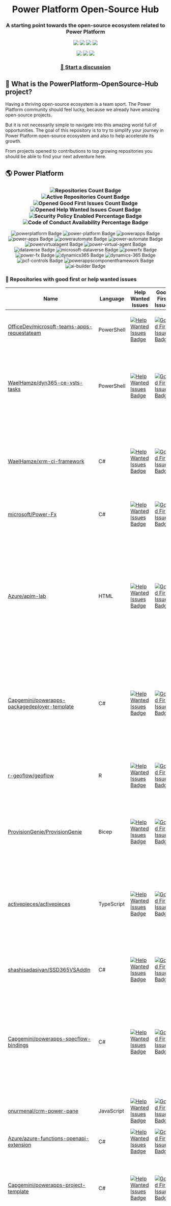 <p align="center">
    <h1 align="center">
        Power Platform Open-Source Hub
    </h1>
    <h3 align="center">
        A starting point towards the open-source ecosystem related to Power Platform
    </h3>
</p>

<p align="center">
    <a href="https://github.com/rpothin/PowerPlatform-OpenSource-Hub/blob/main/LICENSE" alt="Repository License">
        <img src="https://img.shields.io/github/license/rpothin/PowerPlatform-OpenSource-Hub?color=yellow&label=License" /></a>
    <a href="#watchers" alt="Watchers">
        <img src="https://img.shields.io/github/watchers/rpothin/PowerPlatform-OpenSource-Hub?style=social" /></a>
    <a href="#forks" alt="Forks">
        <img src="https://img.shields.io/github/forks/rpothin/PowerPlatform-OpenSource-Hub?style=social" /></a>
    <a href="#stars" alt="Stars">
        <img src="https://img.shields.io/github/stars/rpothin/PowerPlatform-OpenSource-Hub?style=social" /></a>
</p>

<p align="center">
    <a href="https://github.com/rpothin/PowerPlatform-OpenSource-Hub/actions/workflows/update-github-repositories-details.yml" alt="Update repositories details">
        <img src="https://github.com/rpothin/PowerPlatform-OpenSource-Hub/actions/workflows/update-github-repositories-details.yml/badge.svg" /></a>
    <a href="https://github.com/rpothin/PowerPlatform-OpenSource-Hub/actions/workflows/update-readme-with-github-repositories-details.yml" alt="Update README">
        <img src="https://github.com/rpothin/PowerPlatform-OpenSource-Hub/actions/workflows/update-readme-with-github-repositories-details.yml/badge.svg" /></a>
    <a href="https://github.com/rpothin/PowerPlatform-OpenSource-Hub/actions/workflows/pages/pages-build-deployment" alt="Update website">
        <img src="https://github.com/rpothin/PowerPlatform-OpenSource-Hub/actions/workflows/pages/pages-build-deployment/badge.svg" /></a>
</p>

<h3 align="center">
  <a href="https://github.com/rpothin/PowerPlatform-OpenSource-Hub/discussions/new/choose">📢 Start a discussion</a>
</h3>

## 🏡 What is the PowerPlatform-OpenSource-Hub project?

Having a thriving open-source ecosystem is a team sport.
The Power Platform community should feel lucky, because we already have amazing open-source projects.

But it is not necessarily simple to navigate into this amazing world full of opportunities.
The goal of this repository is to try to simplify your journey in Power Platform open-source ecosystem and also to help accelerate its growth.

From projects opened to contributions to top growing repositories you should be able to find your next adventure here.

## 🌎 Power Platform 

<!--START_SECTION:summary-->
<h3 align='center'>
  <img alt='Repositories Count Badge' src='https://img.shields.io/badge/Repositories-203-602890'>
  <img alt='Active Repositories Count Badge' src='https://img.shields.io/badge/Active_Repositories-131-A24FBF'>
  <img alt='Opened Good First Issues Count Badge' src='https://img.shields.io/badge/Good_First_Issues-15-green'>
  <img alt='Opened Help Wanted Issues Count Badge' src='https://img.shields.io/badge/Help_Wanted_Issues-18-blue'>
  <br/>
  <img alt='Security Policy Enabled Percentage Badge' src='https://img.shields.io/badge/Security_Policy_Enabled_Percentage-22-orange'>
  <img alt='Code of Conduct Availability Percentage Badge' src='https://img.shields.io/badge/Code_of_Conduct_Availability_Percentage-31-9F2B63'>
</h3>

<p align='center'>
  <img alt='powerplatform Badge' src='https://img.shields.io/badge/powerplatform-8E1EEC'>
  <img alt='power-platform Badge' src='https://img.shields.io/badge/power--platform-09AD93'>
  <img alt='powerapps Badge' src='https://img.shields.io/badge/powerapps-676D52'>
  <img alt='power-apps Badge' src='https://img.shields.io/badge/power--apps-92AC51'>
  <img alt='powerautomate Badge' src='https://img.shields.io/badge/powerautomate-EC9C34'>
  <img alt='power-automate Badge' src='https://img.shields.io/badge/power--automate-9B9A7C'>
  <img alt='powervirtualagent Badge' src='https://img.shields.io/badge/powervirtualagent-4FC500'>
  <img alt='power-virtual-agent Badge' src='https://img.shields.io/badge/power--virtual--agent-B96D07'>
  <img alt='dataverse Badge' src='https://img.shields.io/badge/dataverse-C17318'>
  <img alt='microsoft-dataverse Badge' src='https://img.shields.io/badge/microsoft--dataverse-00C8C1'>
  <img alt='powerfx Badge' src='https://img.shields.io/badge/powerfx-6ADD29'>
  <img alt='power-fx Badge' src='https://img.shields.io/badge/power--fx-A66D59'>
  <img alt='dynamics365 Badge' src='https://img.shields.io/badge/dynamics365-290913'>
  <img alt='dynamics-365 Badge' src='https://img.shields.io/badge/dynamics--365-5BB08C'>
  <img alt='pcf-controls Badge' src='https://img.shields.io/badge/pcf--controls-B35F9F'>
  <img alt='powerappscomponentframework Badge' src='https://img.shields.io/badge/powerappscomponentframework-047498'>
  <img alt='ai-builder Badge' src='https://img.shields.io/badge/ai--builder-BCFABC'>
</p>
<!--END_SECTION:summary-->

### 💭 Repositories with good first or help wanted issues

<!--START_SECTION:repositories-opened-to-contribution-->
|Name|Language|Help Wanted Issues|Good First Issues|Topics|
|----|--------|------------------|-----------------|------|
|[OfficeDev/microsoft-teams-apps-requestateam](https://github.com/OfficeDev/microsoft-teams-apps-requestateam)|PowerShell|[![Help Wanted Issues Badge](https://img.shields.io/badge/30-blue)](https://github.com/OfficeDev/microsoft-teams-apps-requestateam/labels/help%20wanted)|[![Good First Issues Badge](https://img.shields.io/badge/17-green)](https://github.com/OfficeDev/microsoft-teams-apps-requestateam/labels/good%20first%20issue)|![microsoft Badge](https://img.shields.io/badge/microsoft-6B5A2F) ![microsoftteams Badge](https://img.shields.io/badge/microsoftteams-EDF440) ![powerapps Badge](https://img.shields.io/badge/powerapps-1E4933) ![powerautomate Badge](https://img.shields.io/badge/powerautomate-459FCA) ![logicapps Badge](https://img.shields.io/badge/logicapps-540241) ![azure Badge](https://img.shields.io/badge/azure-14436F)|
|[WaelHamze/dyn365-ce-vsts-tasks](https://github.com/WaelHamze/dyn365-ce-vsts-tasks)|PowerShell|[![Help Wanted Issues Badge](https://img.shields.io/badge/30-blue)](https://github.com/WaelHamze/dyn365-ce-vsts-tasks/labels/help%20wanted)|[![Good First Issues Badge](https://img.shields.io/badge/0-green)](https://github.com/WaelHamze/dyn365-ce-vsts-tasks/labels/good%20first%20issue)|![devops Badge](https://img.shields.io/badge/devops-71127C) ![continuous-integration Badge](https://img.shields.io/badge/continuous--integration-E37117) ![continuous-delivery Badge](https://img.shields.io/badge/continuous--delivery-B3F934) ![continuous-deployment Badge](https://img.shields.io/badge/continuous--deployment-2E433E) ![dynamics-365 Badge](https://img.shields.io/badge/dynamics--365-923683) ![powershell Badge](https://img.shields.io/badge/powershell-A3EFBE) ![msdyn365 Badge](https://img.shields.io/badge/msdyn365-F562EA) ![crm Badge](https://img.shields.io/badge/crm-2C8D49) ![dynamics Badge](https://img.shields.io/badge/dynamics-B230AD) ![build-automation Badge](https://img.shields.io/badge/build--automation-BDAA6A) ![release-automation Badge](https://img.shields.io/badge/release--automation-68BE42)|
|[WaelHamze/xrm-ci-framework](https://github.com/WaelHamze/xrm-ci-framework)|C#|[![Help Wanted Issues Badge](https://img.shields.io/badge/11-blue)](https://github.com/WaelHamze/xrm-ci-framework/labels/help%20wanted)|[![Good First Issues Badge](https://img.shields.io/badge/0-green)](https://github.com/WaelHamze/xrm-ci-framework/labels/good%20first%20issue)|![devops Badge](https://img.shields.io/badge/devops-C4DC3B) ![continuous-integration Badge](https://img.shields.io/badge/continuous--integration-AB4611) ![continuous-delivery Badge](https://img.shields.io/badge/continuous--delivery-DC0DC3) ![continuous-deployment Badge](https://img.shields.io/badge/continuous--deployment-6A752D) ![crm Badge](https://img.shields.io/badge/crm-F4E8F1) ![dynamics Badge](https://img.shields.io/badge/dynamics-D4B8C2) ![msdyn365 Badge](https://img.shields.io/badge/msdyn365-2F39F9) ![dynamics-365 Badge](https://img.shields.io/badge/dynamics--365-57DCEF) ![powershell Badge](https://img.shields.io/badge/powershell-8AD16A) ![scripts Badge](https://img.shields.io/badge/scripts-7560C2) ![build-automation Badge](https://img.shields.io/badge/build--automation-B6D4E4) ![release-automation Badge](https://img.shields.io/badge/release--automation-B85A7C)|
|[microsoft/Power-Fx](https://github.com/microsoft/Power-Fx)|C#|[![Help Wanted Issues Badge](https://img.shields.io/badge/0-blue)](https://github.com/microsoft/Power-Fx/labels/help%20wanted)|[![Good First Issues Badge](https://img.shields.io/badge/9-green)](https://github.com/microsoft/Power-Fx/labels/good%20first%20issue)|![power-fx Badge](https://img.shields.io/badge/power--fx-25ECAF) ![powerfx Badge](https://img.shields.io/badge/powerfx-F68D80)|
|[Azure/apim-lab](https://github.com/Azure/apim-lab)|HTML|[![Help Wanted Issues Badge](https://img.shields.io/badge/4-blue)](https://github.com/Azure/apim-lab/labels/help%20wanted)|[![Good First Issues Badge](https://img.shields.io/badge/5-green)](https://github.com/Azure/apim-lab/labels/good%20first%20issue)|![api-rest Badge](https://img.shields.io/badge/api--rest-FFFE99) ![api-management Badge](https://img.shields.io/badge/api--management-F8237B) ![oauth2 Badge](https://img.shields.io/badge/oauth2-45FB34) ![azure-api-management Badge](https://img.shields.io/badge/azure--api--management-26D99B) ![json-api Badge](https://img.shields.io/badge/json--api-9C10E6) ![azure-active-directory Badge](https://img.shields.io/badge/azure--active--directory-C731A8) ![key-vault Badge](https://img.shields.io/badge/key--vault-4A777F) ![managed-identities Badge](https://img.shields.io/badge/managed--identities-334480) ![microsoft Badge](https://img.shields.io/badge/microsoft-319996) ![powerapps Badge](https://img.shields.io/badge/powerapps-351BCD) ![ci-cd Badge](https://img.shields.io/badge/ci--cd-2E7D84) ![azure-devops Badge](https://img.shields.io/badge/azure--devops-09334A) ![azure-resource-manager Badge](https://img.shields.io/badge/azure--resource--manager-B7C583) ![api-gateway Badge](https://img.shields.io/badge/api--gateway-F50034) ![api-documentation Badge](https://img.shields.io/badge/api--documentation-246627) ![swagger Badge](https://img.shields.io/badge/swagger-8485D9) ![openapi Badge](https://img.shields.io/badge/openapi-95B679) ![azure-resource-templates Badge](https://img.shields.io/badge/azure--resource--templates-7F1620)|
|[Capgemini/powerapps-packagedeployer-template](https://github.com/Capgemini/powerapps-packagedeployer-template)|C#|[![Help Wanted Issues Badge](https://img.shields.io/badge/0-blue)](https://github.com/Capgemini/powerapps-packagedeployer-template/labels/help%20wanted)|[![Good First Issues Badge](https://img.shields.io/badge/5-green)](https://github.com/Capgemini/powerapps-packagedeployer-template/labels/good%20first%20issue)|![dyanmics-365 Badge](https://img.shields.io/badge/dyanmics--365-6D7575) ![dynamics Badge](https://img.shields.io/badge/dynamics-641AB2) ![dynamics-crm Badge](https://img.shields.io/badge/dynamics--crm-22314B) ![alm Badge](https://img.shields.io/badge/alm-96C837) ![continuous-deployment Badge](https://img.shields.io/badge/continuous--deployment-02BFE7) ![continuous-delivery Badge](https://img.shields.io/badge/continuous--delivery-0697D7) ![powerapps Badge](https://img.shields.io/badge/powerapps-24DAA7) ![package-deployer Badge](https://img.shields.io/badge/package--deployer-34A825) ![power-apps Badge](https://img.shields.io/badge/power--apps-B9B2F6) ![power-platform Badge](https://img.shields.io/badge/power--platform-F5DBE9) ![microsoft Badge](https://img.shields.io/badge/microsoft-664ED4)|
|[r-geoflow/geoflow](https://github.com/r-geoflow/geoflow)|R|[![Help Wanted Issues Badge](https://img.shields.io/badge/5-blue)](https://github.com/r-geoflow/geoflow/labels/help%20wanted)|[![Good First Issues Badge](https://img.shields.io/badge/0-green)](https://github.com/r-geoflow/geoflow/labels/good%20first%20issue)|![r Badge](https://img.shields.io/badge/r-0B273D) ![geospatial Badge](https://img.shields.io/badge/geospatial-A092BF) ![spatial Badge](https://img.shields.io/badge/spatial-CAE9E5) ![workflow Badge](https://img.shields.io/badge/workflow-6752AD) ![data Badge](https://img.shields.io/badge/data-01DF98) ![metadata Badge](https://img.shields.io/badge/metadata-EA8701) ![fair Badge](https://img.shields.io/badge/fair-47650E) ![inspire Badge](https://img.shields.io/badge/inspire-D591D9) ![iso Badge](https://img.shields.io/badge/iso-5884B3) ![ogc Badge](https://img.shields.io/badge/ogc-9E04B0) ![orchestrator Badge](https://img.shields.io/badge/orchestrator-A49677) ![zenodo Badge](https://img.shields.io/badge/zenodo-D7170A) ![dataverse Badge](https://img.shields.io/badge/dataverse-166D9B) ![postgis Badge](https://img.shields.io/badge/postgis-9EEE34) ![ocs Badge](https://img.shields.io/badge/ocs-74F2B7)|
|[ProvisionGenie/ProvisionGenie](https://github.com/ProvisionGenie/ProvisionGenie)|Bicep|[![Help Wanted Issues Badge](https://img.shields.io/badge/3-blue)](https://github.com/ProvisionGenie/ProvisionGenie/labels/help%20wanted)|[![Good First Issues Badge](https://img.shields.io/badge/2-green)](https://github.com/ProvisionGenie/ProvisionGenie/labels/good%20first%20issue)|![microsoftteams Badge](https://img.shields.io/badge/microsoftteams-E273AD) ![powerplatform Badge](https://img.shields.io/badge/powerplatform-3F1FCD) ![logicapps Badge](https://img.shields.io/badge/logicapps-B5DD53) ![microsoft-teams Badge](https://img.shields.io/badge/microsoft--teams-7A8BCC) ![azure Badge](https://img.shields.io/badge/azure-83FBFE) ![microsoft Badge](https://img.shields.io/badge/microsoft-84E87A) ![hacktoberfest Badge](https://img.shields.io/badge/hacktoberfest-6449C0)|
|[activepieces/activepieces](https://github.com/activepieces/activepieces)|TypeScript|[![Help Wanted Issues Badge](https://img.shields.io/badge/4-blue)](https://github.com/activepieces/activepieces/labels/help%20wanted)|[![Good First Issues Badge](https://img.shields.io/badge/0-green)](https://github.com/activepieces/activepieces/labels/good%20first%20issue)|![no-code Badge](https://img.shields.io/badge/no--code-BCFFC0) ![business-automation Badge](https://img.shields.io/badge/business--automation-BCD443) ![zapier Badge](https://img.shields.io/badge/zapier-D3ED2F) ![low-code Badge](https://img.shields.io/badge/low--code-1DA5B1) ![automation Badge](https://img.shields.io/badge/automation-8C3693) ![typescript Badge](https://img.shields.io/badge/typescript-C055F0) ![self-hosted Badge](https://img.shields.io/badge/self--hosted-67369C) ![workflow Badge](https://img.shields.io/badge/workflow-3782AD) ![n8n Badge](https://img.shields.io/badge/n8n-8FFCAF) ![automation-tools Badge](https://img.shields.io/badge/automation--tools-7AD174) ![workflow-automation Badge](https://img.shields.io/badge/workflow--automation-26C401) ![enterprise-automation Badge](https://img.shields.io/badge/enterprise--automation-A80DBA) ![llm Badge](https://img.shields.io/badge/llm-9C769C) ![workato Badge](https://img.shields.io/badge/workato-D76CDB) ![powerautomate Badge](https://img.shields.io/badge/powerautomate-11A0A0) ![tray Badge](https://img.shields.io/badge/tray-BB7727) ![agent Badge](https://img.shields.io/badge/agent-8EE9CE) ![agents Badge](https://img.shields.io/badge/agents-50B2BC) ![ai Badge](https://img.shields.io/badge/ai-BE5A34)|
|[shashisadasivan/SSD365VSAddIn](https://github.com/shashisadasivan/SSD365VSAddIn)|C#|[![Help Wanted Issues Badge](https://img.shields.io/badge/2-blue)](https://github.com/shashisadasivan/SSD365VSAddIn/labels/help%20wanted)|[![Good First Issues Badge](https://img.shields.io/badge/2-green)](https://github.com/shashisadasivan/SSD365VSAddIn/labels/good%20first%20issue)|![d365fo Badge](https://img.shields.io/badge/d365fo-3C7559) ![d365 Badge](https://img.shields.io/badge/d365-C65F18) ![visual-studio-extension Badge](https://img.shields.io/badge/visual--studio--extension-988877) ![dynamics-365 Badge](https://img.shields.io/badge/dynamics--365-CE41B8) ![hacktoberfest Badge](https://img.shields.io/badge/hacktoberfest-B17066)|
|[Capgemini/powerapps-specflow-bindings](https://github.com/Capgemini/powerapps-specflow-bindings)|C#|[![Help Wanted Issues Badge](https://img.shields.io/badge/0-blue)](https://github.com/Capgemini/powerapps-specflow-bindings/labels/help%20wanted)|[![Good First Issues Badge](https://img.shields.io/badge/4-green)](https://github.com/Capgemini/powerapps-specflow-bindings/labels/good%20first%20issue)|![dynamics-365 Badge](https://img.shields.io/badge/dynamics--365-006962) ![dynamics Badge](https://img.shields.io/badge/dynamics-9630AD) ![dynamics-crm Badge](https://img.shields.io/badge/dynamics--crm-4790CB) ![specflow Badge](https://img.shields.io/badge/specflow-205421) ![automated-testing Badge](https://img.shields.io/badge/automated--testing-60D022) ![automated-tests Badge](https://img.shields.io/badge/automated--tests-7B631E) ![ui-testing Badge](https://img.shields.io/badge/ui--testing-040314) ![xrm Badge](https://img.shields.io/badge/xrm-77CE82) ![powerapps Badge](https://img.shields.io/badge/powerapps-1EBBB0) ![cds Badge](https://img.shields.io/badge/cds-B5BF19) ![bindings Badge](https://img.shields.io/badge/bindings-73FD66) ![specflow-steps Badge](https://img.shields.io/badge/specflow--steps-29AECC) ![test-automation Badge](https://img.shields.io/badge/test--automation-2AB9C2) ![testing Badge](https://img.shields.io/badge/testing-A2470F) ![specflow-bindings Badge](https://img.shields.io/badge/specflow--bindings-64F71B) ![uci Badge](https://img.shields.io/badge/uci-6AC5E5) ![power-apps Badge](https://img.shields.io/badge/power--apps-304FD7) ![power-platform Badge](https://img.shields.io/badge/power--platform-109EE1) ![microsoft Badge](https://img.shields.io/badge/microsoft-05C17E)|
|[onurmenal/crm-power-pane](https://github.com/onurmenal/crm-power-pane)|JavaScript|[![Help Wanted Issues Badge](https://img.shields.io/badge/1-blue)](https://github.com/onurmenal/crm-power-pane/labels/help%20wanted)|[![Good First Issues Badge](https://img.shields.io/badge/3-green)](https://github.com/onurmenal/crm-power-pane/labels/good%20first%20issue)|![dynamics-crm Badge](https://img.shields.io/badge/dynamics--crm-3E7101) ![dynamics-365 Badge](https://img.shields.io/badge/dynamics--365-19F519) ![browser-extension Badge](https://img.shields.io/badge/browser--extension-DCCD8A) ![crm Badge](https://img.shields.io/badge/crm-05D04A)|
|[Azure/azure-functions-openapi-extension](https://github.com/Azure/azure-functions-openapi-extension)|C#|[![Help Wanted Issues Badge](https://img.shields.io/badge/0-blue)](https://github.com/Azure/azure-functions-openapi-extension/labels/help%20wanted)|[![Good First Issues Badge](https://img.shields.io/badge/4-green)](https://github.com/Azure/azure-functions-openapi-extension/labels/good%20first%20issue)|![azure-functions Badge](https://img.shields.io/badge/azure--functions-1D3E62) ![swagger-ui Badge](https://img.shields.io/badge/swagger--ui-7A03D8) ![hacktoberfest Badge](https://img.shields.io/badge/hacktoberfest-95F3EF) ![azure Badge](https://img.shields.io/badge/azure-E4506E) ![openapi Badge](https://img.shields.io/badge/openapi-D041B1) ![power-platform Badge](https://img.shields.io/badge/power--platform-68C4D7)|
|[Capgemini/powerapps-project-template](https://github.com/Capgemini/powerapps-project-template)|C#|[![Help Wanted Issues Badge](https://img.shields.io/badge/0-blue)](https://github.com/Capgemini/powerapps-project-template/labels/help%20wanted)|[![Good First Issues Badge](https://img.shields.io/badge/3-green)](https://github.com/Capgemini/powerapps-project-template/labels/good%20first%20issue)|![powerapps Badge](https://img.shields.io/badge/powerapps-8A2FC4) ![power-apps Badge](https://img.shields.io/badge/power--apps-CAEBA8) ![dynamics-365 Badge](https://img.shields.io/badge/dynamics--365-1E77E4) ![dynamics Badge](https://img.shields.io/badge/dynamics-2BBEC7) ![dynamics-crm Badge](https://img.shields.io/badge/dynamics--crm-389185) ![powerplatform Badge](https://img.shields.io/badge/powerplatform-DEBFD2) ![power-platform Badge](https://img.shields.io/badge/power--platform-9953D5) ![yeoman-generator Badge](https://img.shields.io/badge/yeoman--generator-D2BEE2) ![microsoft Badge](https://img.shields.io/badge/microsoft-245D1A)|
|[J535D165/datahugger](https://github.com/J535D165/datahugger)|Python|[![Help Wanted Issues Badge](https://img.shields.io/badge/3-blue)](https://github.com/J535D165/datahugger/labels/help%20wanted)|[![Good First Issues Badge](https://img.shields.io/badge/0-green)](https://github.com/J535D165/datahugger/labels/good%20first%20issue)|![scientific Badge](https://img.shields.io/badge/scientific-2C1248) ![scientific-data Badge](https://img.shields.io/badge/scientific--data-CED547) ![cli Badge](https://img.shields.io/badge/cli-71A39D) ![data Badge](https://img.shields.io/badge/data-696753) ![dataverse Badge](https://img.shields.io/badge/dataverse-44B5C6) ![dryad Badge](https://img.shields.io/badge/dryad-D0EFB9) ![figshare Badge](https://img.shields.io/badge/figshare-AE49EC) ![github Badge](https://img.shields.io/badge/github-73EDEC) ![python Badge](https://img.shields.io/badge/python-EF3EA3) ![repository Badge](https://img.shields.io/badge/repository-7F09CD) ![research Badge](https://img.shields.io/badge/research-A030C6) ![research-data-management Badge](https://img.shields.io/badge/research--data--management-312297) ![science Badge](https://img.shields.io/badge/science-CC6AE4) ![utrecht-university Badge](https://img.shields.io/badge/utrecht--university-653788) ![zenodo Badge](https://img.shields.io/badge/zenodo-2F0790) ![datacite Badge](https://img.shields.io/badge/datacite-CE8E2A) ![dataone Badge](https://img.shields.io/badge/dataone-1D6C03) ![mendeley-data Badge](https://img.shields.io/badge/mendeley--data-203D2B) ![rdm Badge](https://img.shields.io/badge/rdm-E31AD6)|
|[pnp/provision-assist-m365](https://github.com/pnp/provision-assist-m365)|PowerShell|[![Help Wanted Issues Badge](https://img.shields.io/badge/1-blue)](https://github.com/pnp/provision-assist-m365/labels/help%20wanted)|[![Good First Issues Badge](https://img.shields.io/badge/1-green)](https://github.com/pnp/provision-assist-m365/labels/good%20first%20issue)|![microsoftteams Badge](https://img.shields.io/badge/microsoftteams-055CD1) ![powerapps Badge](https://img.shields.io/badge/powerapps-FAD0C3) ![powerapps-solutions Badge](https://img.shields.io/badge/powerapps--solutions-D2A667) ![sharepoint Badge](https://img.shields.io/badge/sharepoint-73CE48) ![azureautomation Badge](https://img.shields.io/badge/azureautomation-B27DA0) ![logicapps Badge](https://img.shields.io/badge/logicapps-EFB2AD) ![powerautomate Badge](https://img.shields.io/badge/powerautomate-2AF2F5) ![powershell Badge](https://img.shields.io/badge/powershell-2706EC) ![provisioning Badge](https://img.shields.io/badge/provisioning-48E47F) ![copilot Badge](https://img.shields.io/badge/copilot-24B9D2) ![copilot-for-microsoft-365 Badge](https://img.shields.io/badge/copilot--for--microsoft--365-7EE463)|
|[microsoft/powercat-creator-kit](https://github.com/microsoft/powercat-creator-kit)|CSS|[![Help Wanted Issues Badge](https://img.shields.io/badge/0-blue)](https://github.com/microsoft/powercat-creator-kit/labels/help%20wanted)|[![Good First Issues Badge](https://img.shields.io/badge/2-green)](https://github.com/microsoft/powercat-creator-kit/labels/good%20first%20issue)|![pcf Badge](https://img.shields.io/badge/pcf-C7F9C4) ![powerapps Badge](https://img.shields.io/badge/powerapps-DDA9DB)|
|[ewingjm/development-hub](https://github.com/ewingjm/development-hub)|C#|[![Help Wanted Issues Badge](https://img.shields.io/badge/0-blue)](https://github.com/ewingjm/development-hub/labels/help%20wanted)|[![Good First Issues Badge](https://img.shields.io/badge/2-green)](https://github.com/ewingjm/development-hub/labels/good%20first%20issue)|![powerapps Badge](https://img.shields.io/badge/powerapps-2B912F) ![powerapps-solutions Badge](https://img.shields.io/badge/powerapps--solutions-4DA47E) ![powerplatform Badge](https://img.shields.io/badge/powerplatform-2076E0) ![dynamics Badge](https://img.shields.io/badge/dynamics-D1D5DD) ![dynamics-crm Badge](https://img.shields.io/badge/dynamics--crm-25465F) ![dynamics365 Badge](https://img.shields.io/badge/dynamics365-A3969A) ![dynamics-365 Badge](https://img.shields.io/badge/dynamics--365-137384) ![dynamics-crm-online Badge](https://img.shields.io/badge/dynamics--crm--online-04EDA1) ![common-data-service Badge](https://img.shields.io/badge/common--data--service-C85C47) ![cds Badge](https://img.shields.io/badge/cds-110910) ![ci Badge](https://img.shields.io/badge/ci-79FEC6) ![continuous-integration Badge](https://img.shields.io/badge/continuous--integration-37B7A4) ![devops Badge](https://img.shields.io/badge/devops-FEF24A) ![azure-devops Badge](https://img.shields.io/badge/azure--devops-F26493)|
|[Capgemini/xrm-datamigration](https://github.com/Capgemini/xrm-datamigration)|C#|[![Help Wanted Issues Badge](https://img.shields.io/badge/0-blue)](https://github.com/Capgemini/xrm-datamigration/labels/help%20wanted)|[![Good First Issues Badge](https://img.shields.io/badge/2-green)](https://github.com/Capgemini/xrm-datamigration/labels/good%20first%20issue)|![power-apps Badge](https://img.shields.io/badge/power--apps-BF16C4) ![power-platform Badge](https://img.shields.io/badge/power--platform-2AA903) ![dynamics-365 Badge](https://img.shields.io/badge/dynamics--365-4358BF) ![dynamics-crm Badge](https://img.shields.io/badge/dynamics--crm-873D74) ![dynamics Badge](https://img.shields.io/badge/dynamics-D39DC5) ![common-data-service Badge](https://img.shields.io/badge/common--data--service-56A44E) ![cds Badge](https://img.shields.io/badge/cds-0FC0C0) ![microsoft Badge](https://img.shields.io/badge/microsoft-A9A5E9) ![powerplatform Badge](https://img.shields.io/badge/powerplatform-5776FB)|
|[microsoft/Microsoft365DSC](https://github.com/microsoft/Microsoft365DSC)|PowerShell|[![Help Wanted Issues Badge](https://img.shields.io/badge/2-blue)](https://github.com/microsoft/Microsoft365DSC/labels/help%20wanted)|[![Good First Issues Badge](https://img.shields.io/badge/0-green)](https://github.com/microsoft/Microsoft365DSC/labels/good%20first%20issue)|![microsoft365 Badge](https://img.shields.io/badge/microsoft365-EF6920) ![powershell Badge](https://img.shields.io/badge/powershell-B13200) ![monitoring Badge](https://img.shields.io/badge/monitoring-AFF768) ![desiredstateconfiguration Badge](https://img.shields.io/badge/desiredstateconfiguration-6C10E1) ![configuration-as-code Badge](https://img.shields.io/badge/configuration--as--code-6CE4D0) ![devops Badge](https://img.shields.io/badge/devops-CF0E38) ![office365 Badge](https://img.shields.io/badge/office365-B2148E) ![sharepoint Badge](https://img.shields.io/badge/sharepoint-F5F235) ![onedrive Badge](https://img.shields.io/badge/onedrive-7E574A) ![powerplatform Badge](https://img.shields.io/badge/powerplatform-BAAABC) ![teams Badge](https://img.shields.io/badge/teams-BE096C) ![microsoft Badge](https://img.shields.io/badge/microsoft-5A362C) ![securityandcompliance Badge](https://img.shields.io/badge/securityandcompliance-B5FD59) ![skypeforbusiness Badge](https://img.shields.io/badge/skypeforbusiness-1E23A4) ![azuread Badge](https://img.shields.io/badge/azuread-C53658) ![exchangeonline Badge](https://img.shields.io/badge/exchangeonline-653583) ![intune Badge](https://img.shields.io/badge/intune-F7D1E4) ![hacktoberfest Badge](https://img.shields.io/badge/hacktoberfest-CAAC88)|
|[OliverFlint/XrmTypesGen](https://github.com/OliverFlint/XrmTypesGen)|TypeScript|[![Help Wanted Issues Badge](https://img.shields.io/badge/2-blue)](https://github.com/OliverFlint/XrmTypesGen/labels/help%20wanted)|[![Good First Issues Badge](https://img.shields.io/badge/0-green)](https://github.com/OliverFlint/XrmTypesGen/labels/good%20first%20issue)|![dynmaics Badge](https://img.shields.io/badge/dynmaics-8F3143) ![356 Badge](https://img.shields.io/badge/356-2BEA6F) ![typescript Badge](https://img.shields.io/badge/typescript-3FEAFF) ![javascript Badge](https://img.shields.io/badge/javascript-C09F04) ![dataverse Badge](https://img.shields.io/badge/dataverse-7EE825) ![powerapps Badge](https://img.shields.io/badge/powerapps-25611F) ![dynamics-365 Badge](https://img.shields.io/badge/dynamics--365-70CA18)|
|[scottdurow/RibbonWorkbench](https://github.com/scottdurow/RibbonWorkbench)|JavaScript|[![Help Wanted Issues Badge](https://img.shields.io/badge/1-blue)](https://github.com/scottdurow/RibbonWorkbench/labels/help%20wanted)|[![Good First Issues Badge](https://img.shields.io/badge/0-green)](https://github.com/scottdurow/RibbonWorkbench/labels/good%20first%20issue)|![dynamics365 Badge](https://img.shields.io/badge/dynamics365-2BA074)|
|[IQSS/dataverse-client-r](https://github.com/IQSS/dataverse-client-r)|R|[![Help Wanted Issues Badge](https://img.shields.io/badge/1-blue)](https://github.com/IQSS/dataverse-client-r/labels/help%20wanted)|[![Good First Issues Badge](https://img.shields.io/badge/0-green)](https://github.com/IQSS/dataverse-client-r/labels/good%20first%20issue)|![dataverse Badge](https://img.shields.io/badge/dataverse-5D7ED8) ![sword Badge](https://img.shields.io/badge/sword-4F0865) ![r Badge](https://img.shields.io/badge/r-078C19) ![cran Badge](https://img.shields.io/badge/cran-AC97DE) ![data Badge](https://img.shields.io/badge/data-681F48) ![data-deposit Badge](https://img.shields.io/badge/data--deposit-E736B7) ![dataverse-api Badge](https://img.shields.io/badge/dataverse--api-FCF63F)|
|[Power-Maverick/PCF-CustomControlBuilder](https://github.com/Power-Maverick/PCF-CustomControlBuilder)|C#|[![Help Wanted Issues Badge](https://img.shields.io/badge/1-blue)](https://github.com/Power-Maverick/PCF-CustomControlBuilder/labels/help%20wanted)|[![Good First Issues Badge](https://img.shields.io/badge/0-green)](https://github.com/Power-Maverick/PCF-CustomControlBuilder/labels/good%20first%20issue)|![xrmtoolbox Badge](https://img.shields.io/badge/xrmtoolbox-875FF9) ![cds Badge](https://img.shields.io/badge/cds-3CF879) ![powerapps Badge](https://img.shields.io/badge/powerapps-FF4810) ![dynamics-365 Badge](https://img.shields.io/badge/dynamics--365-71599D) ![pcf Badge](https://img.shields.io/badge/pcf-22798A) ![custom-controls Badge](https://img.shields.io/badge/custom--controls-09046C) ![powerappscomponentframework Badge](https://img.shields.io/badge/powerappscomponentframework-35B6C8)|
|[MscrmTools/XrmToolBox](https://github.com/MscrmTools/XrmToolBox)|C#|[![Help Wanted Issues Badge](https://img.shields.io/badge/1-blue)](https://github.com/MscrmTools/XrmToolBox/labels/help%20wanted)|[![Good First Issues Badge](https://img.shields.io/badge/0-green)](https://github.com/MscrmTools/XrmToolBox/labels/good%20first%20issue)|![xrmtoolbox Badge](https://img.shields.io/badge/xrmtoolbox-F0426B) ![microsoft-dynamics-crm Badge](https://img.shields.io/badge/microsoft--dynamics--crm-838C20) ![cds Badge](https://img.shields.io/badge/cds-0879AC) ![powerapps Badge](https://img.shields.io/badge/powerapps-F5568C) ![microsoft-dynamics Badge](https://img.shields.io/badge/microsoft--dynamics-7C0F9D) ![microsoft-dataverse Badge](https://img.shields.io/badge/microsoft--dataverse-2906D5)|
|[OGcanviz/ChartComponents](https://github.com/OGcanviz/ChartComponents)||[![Help Wanted Issues Badge](https://img.shields.io/badge/0-blue)](https://github.com/OGcanviz/ChartComponents/labels/help%20wanted)|[![Good First Issues Badge](https://img.shields.io/badge/1-green)](https://github.com/OGcanviz/ChartComponents/labels/good%20first%20issue)|![powerapps Badge](https://img.shields.io/badge/powerapps-4623F0) ![office365 Badge](https://img.shields.io/badge/office365-634112) ![powerplatform Badge](https://img.shields.io/badge/powerplatform-BAB7DF) ![charts Badge](https://img.shields.io/badge/charts-687D2A) ![graphs Badge](https://img.shields.io/badge/graphs-3B6B47) ![svg Badge](https://img.shields.io/badge/svg-E9A3E4) ![components Badge](https://img.shields.io/badge/components-9A257B)|
|[PowerPlatformAF/PowerPlatformAF](https://github.com/PowerPlatformAF/PowerPlatformAF)||[![Help Wanted Issues Badge](https://img.shields.io/badge/1-blue)](https://github.com/PowerPlatformAF/PowerPlatformAF/labels/help%20wanted)|[![Good First Issues Badge](https://img.shields.io/badge/0-green)](https://github.com/PowerPlatformAF/PowerPlatformAF/labels/good%20first%20issue)|![powerplatform Badge](https://img.shields.io/badge/powerplatform-0E1500) ![powerapps Badge](https://img.shields.io/badge/powerapps-3D14E9) ![powerbi Badge](https://img.shields.io/badge/powerbi-0CD85E) ![powerautomate Badge](https://img.shields.io/badge/powerautomate-DA45FC) ![powervirtualagent Badge](https://img.shields.io/badge/powervirtualagent-E1B21F) ![dynamics365 Badge](https://img.shields.io/badge/dynamics365-6BCEE2) ![microsoft Badge](https://img.shields.io/badge/microsoft-D80999)|
<!--END_SECTION:repositories-opened-to-contribution-->

### 🚀 Top 10 growing repositories

<!--START_SECTION:top-growing-repositories-->
|Name|Language|Stars|Watchers|Topics|
|----|--------|-----|--------|------|
|[activepieces/activepieces](https://github.com/activepieces/activepieces)|TypeScript|![Stars Badge](https://img.shields.io/badge/10021-yellow)|![Watchers Badge](https://img.shields.io/badge/58-orange)|![no-code Badge](https://img.shields.io/badge/no--code-B69871) ![business-automation Badge](https://img.shields.io/badge/business--automation-0AFF77) ![zapier Badge](https://img.shields.io/badge/zapier-6A2799) ![low-code Badge](https://img.shields.io/badge/low--code-5A4EFC) ![automation Badge](https://img.shields.io/badge/automation-F03818) ![typescript Badge](https://img.shields.io/badge/typescript-DAD5D7) ![self-hosted Badge](https://img.shields.io/badge/self--hosted-8FF6D7) ![workflow Badge](https://img.shields.io/badge/workflow-587B66) ![n8n Badge](https://img.shields.io/badge/n8n-FDE42E) ![automation-tools Badge](https://img.shields.io/badge/automation--tools-2870A7) ![workflow-automation Badge](https://img.shields.io/badge/workflow--automation-90D395) ![enterprise-automation Badge](https://img.shields.io/badge/enterprise--automation-C951A0) ![llm Badge](https://img.shields.io/badge/llm-1EE1AD) ![workato Badge](https://img.shields.io/badge/workato-481EC9) ![powerautomate Badge](https://img.shields.io/badge/powerautomate-3E797B) ![tray Badge](https://img.shields.io/badge/tray-E90F82) ![agent Badge](https://img.shields.io/badge/agent-3B1768) ![agents Badge](https://img.shields.io/badge/agents-43107C) ![ai Badge](https://img.shields.io/badge/ai-401B81)|
|[microsoft/Microsoft365DSC](https://github.com/microsoft/Microsoft365DSC)|PowerShell|![Stars Badge](https://img.shields.io/badge/1633-yellow)|![Watchers Badge](https://img.shields.io/badge/78-orange)|![microsoft365 Badge](https://img.shields.io/badge/microsoft365-6E9533) ![powershell Badge](https://img.shields.io/badge/powershell-CCB7A1) ![monitoring Badge](https://img.shields.io/badge/monitoring-6D8B39) ![desiredstateconfiguration Badge](https://img.shields.io/badge/desiredstateconfiguration-CCA6C7) ![configuration-as-code Badge](https://img.shields.io/badge/configuration--as--code-28BE4C) ![devops Badge](https://img.shields.io/badge/devops-0A87D4) ![office365 Badge](https://img.shields.io/badge/office365-2D94DE) ![sharepoint Badge](https://img.shields.io/badge/sharepoint-19543C) ![onedrive Badge](https://img.shields.io/badge/onedrive-D2C884) ![powerplatform Badge](https://img.shields.io/badge/powerplatform-724005) ![teams Badge](https://img.shields.io/badge/teams-0C2DBE) ![microsoft Badge](https://img.shields.io/badge/microsoft-916CDC) ![securityandcompliance Badge](https://img.shields.io/badge/securityandcompliance-9DD4E3) ![skypeforbusiness Badge](https://img.shields.io/badge/skypeforbusiness-B332B6) ![azuread Badge](https://img.shields.io/badge/azuread-C25908) ![exchangeonline Badge](https://img.shields.io/badge/exchangeonline-87FACC) ![intune Badge](https://img.shields.io/badge/intune-A5EB9E) ![hacktoberfest Badge](https://img.shields.io/badge/hacktoberfest-D2E6C0)|
|[sandroasp/Microsoft-Integration-and-Azure-Stencils-Pack-for-Visio](https://github.com/sandroasp/Microsoft-Integration-and-Azure-Stencils-Pack-for-Visio)|PowerShell|![Stars Badge](https://img.shields.io/badge/1456-yellow)|![Watchers Badge](https://img.shields.io/badge/122-orange)|![stencils Badge](https://img.shields.io/badge/stencils-67A810) ![stencils-pack Badge](https://img.shields.io/badge/stencils--pack-C01A07) ![mis-azure Badge](https://img.shields.io/badge/mis--azure-BB7921) ![support-stencils Badge](https://img.shields.io/badge/support--stencils-687E32) ![systems-logo-stencils Badge](https://img.shields.io/badge/systems--logo--stencils-C45CD9) ![sap-stencils Badge](https://img.shields.io/badge/sap--stencils-D40B54) ![integration Badge](https://img.shields.io/badge/integration-F54A11) ![azure Badge](https://img.shields.io/badge/azure-213B8D) ![power-platform Badge](https://img.shields.io/badge/power--platform-D5A1F2) ![office-365 Badge](https://img.shields.io/badge/office--365-B1B9D1) ![visio Badge](https://img.shields.io/badge/visio-3F57C7) ![resizable-visio-shapes Badge](https://img.shields.io/badge/resizable--visio--shapes-28BD7A) ![shapes Badge](https://img.shields.io/badge/shapes-54E6B9) ![mis-devices-stencils Badge](https://img.shields.io/badge/mis--devices--stencils-E3B4FF) ![office Badge](https://img.shields.io/badge/office-8D627F)|
|[mbrg/power-pwn](https://github.com/mbrg/power-pwn)|Python|![Stars Badge](https://img.shields.io/badge/835-yellow)|![Watchers Badge](https://img.shields.io/badge/17-orange)|![defcon30 Badge](https://img.shields.io/badge/defcon30-A83042) ![pentesting Badge](https://img.shields.io/badge/pentesting-71638E) ![redteam Badge](https://img.shields.io/badge/redteam-A435B1) ![hacking Badge](https://img.shields.io/badge/hacking-5E7027) ![powerautomate Badge](https://img.shields.io/badge/powerautomate-3243FB) ![roboticprocessautomation Badge](https://img.shields.io/badge/roboticprocessautomation-C3F96F) ![rpa Badge](https://img.shields.io/badge/rpa-C0216B) ![lowcode Badge](https://img.shields.io/badge/lowcode-6BC9F3) ![nocode Badge](https://img.shields.io/badge/nocode-92E8B1) ![m365 Badge](https://img.shields.io/badge/m365-2474F1) ![microsoft365 Badge](https://img.shields.io/badge/microsoft365-C72E10) ![powerapps Badge](https://img.shields.io/badge/powerapps-B6D949) ![blackhat2023 Badge](https://img.shields.io/badge/blackhat2023-DC40A4) ![hacking-tool Badge](https://img.shields.io/badge/hacking--tool-87E86D) ![redteamer Badge](https://img.shields.io/badge/redteamer-937F57) ![redteaming Badge](https://img.shields.io/badge/redteaming-071A4C) ![blackhat2024 Badge](https://img.shields.io/badge/blackhat2024-F167CF) ![ai-red-team Badge](https://img.shields.io/badge/ai--red--team-7376BD) ![copilotstudio Badge](https://img.shields.io/badge/copilotstudio-5B0790) ![copilot-for-microsoft-365 Badge](https://img.shields.io/badge/copilot--for--microsoft--365-EF6DC9)|
|[microsoft/PowerApps-Samples](https://github.com/microsoft/PowerApps-Samples)|C#|![Stars Badge](https://img.shields.io/badge/1529-yellow)|![Watchers Badge](https://img.shields.io/badge/116-orange)|![dataverse Badge](https://img.shields.io/badge/dataverse-8AF7C5) ![dynamics-365 Badge](https://img.shields.io/badge/dynamics--365-102AB5) ![dynamics365 Badge](https://img.shields.io/badge/dynamics365-941C6F) ![microsoft-dataverse Badge](https://img.shields.io/badge/microsoft--dataverse-A55789) ![pcf-controls Badge](https://img.shields.io/badge/pcf--controls-B375F1) ![power-apps Badge](https://img.shields.io/badge/power--apps-BDD3C6) ![power-platform Badge](https://img.shields.io/badge/power--platform-D8E46B) ![powerapps Badge](https://img.shields.io/badge/powerapps-45705C) ![powerappscomponentframework Badge](https://img.shields.io/badge/powerappscomponentframework-EBA3A4) ![powerplatform Badge](https://img.shields.io/badge/powerplatform-9BE390) ![ai-builder Badge](https://img.shields.io/badge/ai--builder-2951F3) ![power-pages Badge](https://img.shields.io/badge/power--pages-4E1DBB)|
|[pnp/powerapps-designtoolkit](https://github.com/pnp/powerapps-designtoolkit)||![Stars Badge](https://img.shields.io/badge/178-yellow)|![Watchers Badge](https://img.shields.io/badge/21-orange)|![powerapps Badge](https://img.shields.io/badge/powerapps-7DFE59) ![ui Badge](https://img.shields.io/badge/ui-BF7858)|
|[microsoft/PowerPlatformConnectors](https://github.com/microsoft/PowerPlatformConnectors)|C#|![Stars Badge](https://img.shields.io/badge/987-yellow)|![Watchers Badge](https://img.shields.io/badge/59-orange)|![microsoft Badge](https://img.shields.io/badge/microsoft-18857E) ![connector Badge](https://img.shields.io/badge/connector-69D7BD) ![power-platform Badge](https://img.shields.io/badge/power--platform-A3BDFA) ![logicapps Badge](https://img.shields.io/badge/logicapps-5BCA94) ![powerapps Badge](https://img.shields.io/badge/powerapps-963FA9) ![powerautomate Badge](https://img.shields.io/badge/powerautomate-1F7D06) ![hacktoberfest Badge](https://img.shields.io/badge/hacktoberfest-62D291)|
|[Power-Maverick/awesome-power-platform](https://github.com/Power-Maverick/awesome-power-platform)||![Stars Badge](https://img.shields.io/badge/89-yellow)|![Watchers Badge](https://img.shields.io/badge/6-orange)|![tutorials Badge](https://img.shields.io/badge/tutorials-BA229B) ![samples Badge](https://img.shields.io/badge/samples-4BE79C) ![awesome Badge](https://img.shields.io/badge/awesome-B6C03A) ![awesome-list Badge](https://img.shields.io/badge/awesome--list-5F487B) ![power-platform Badge](https://img.shields.io/badge/power--platform-CFEFBB) ![powerapps Badge](https://img.shields.io/badge/powerapps-109795) ![powerappscomponentframework Badge](https://img.shields.io/badge/powerappscomponentframework-6DAAFB) ![powerbi Badge](https://img.shields.io/badge/powerbi-9F9E35) ![powervirtualagent Badge](https://img.shields.io/badge/powervirtualagent-E15710)|
|[microsoft/PowerPlatform-DataverseServiceClient](https://github.com/microsoft/PowerPlatform-DataverseServiceClient)|C#|![Stars Badge](https://img.shields.io/badge/284-yellow)|![Watchers Badge](https://img.shields.io/badge/57-orange)|![cdsserviceclient Badge](https://img.shields.io/badge/cdsserviceclient-8C624B) ![cds Badge](https://img.shields.io/badge/cds-AD04CD) ![microsoft Badge](https://img.shields.io/badge/microsoft-C663EC) ![powerplatform Badge](https://img.shields.io/badge/powerplatform-5A43BD) ![dynamics Badge](https://img.shields.io/badge/dynamics-AD5830) ![dataverse Badge](https://img.shields.io/badge/dataverse-1DB64C) ![dataverse-serviceclient Badge](https://img.shields.io/badge/dataverse--serviceclient-AF6940)|
|[microsoft/Federal-Business-Applications](https://github.com/microsoft/Federal-Business-Applications)|PowerShell|![Stars Badge](https://img.shields.io/badge/176-yellow)|![Watchers Badge](https://img.shields.io/badge/39-orange)|![microsoft Badge](https://img.shields.io/badge/microsoft-C61521) ![powerapps Badge](https://img.shields.io/badge/powerapps-C39DA9) ![powerplatform Badge](https://img.shields.io/badge/powerplatform-8F44E4) ![powerautomate Badge](https://img.shields.io/badge/powerautomate-A33026) ![powerbi Badge](https://img.shields.io/badge/powerbi-88102A) ![d365 Badge](https://img.shields.io/badge/d365-98333F)|
<!--END_SECTION:top-growing-repositories-->

### 📝 Complementary details

- The referenced repositories here respect the following criteria:
   - having at least one of the monitored topics
   - having at least 10 stars or at least 10 watchers
   - having been updated in the last 6 months
   - is not archived
- The summary badges and the list of repositories with good first or help wanted issues is updated daily
    - Active repositories where updated in the last 30 days
- The list of top 10 growing repositories is updated every Monday based on growth measured in a 7-day period (*based on a snapshot from previous Monday*). And the growth indicator is the sum of the number of stars and the number of watchers.

## ❗ Code of Conduct

I, **Raphael Pothin** ([@rpothin](https://github.com/rpothin)), as creator of this project, am dedicated to providing a welcoming, diverse, and harrassment-free experience for everyone.
I expect everyone visiting or participating in this project to abide by the following [**Code of Conduct**](CODE_OF_CONDUCT.md).
Please read it.

## 📝 License

All files in this repository are subject to the [MIT](LICENSE) license.






























































































































































































































































































































































































































































































































































































































































































































































































































































































































































